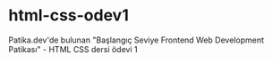 # html-css-odev1
Patika.dev'de bulunan "Başlangıç Seviye Frontend Web Development Patikası" - HTML CSS dersi ödevi 1
